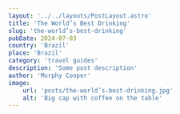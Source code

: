 ```yaml
---
layout: '../../layouts/PostLayout.astro'
title: 'The World’s Best Drinking'
slug: 'the-world’s-best-drinking'
pubDate: 2024-07-03
country: 'Brazil'
place: 'Brazil'
category: 'travel guides'
description: 'Some post description'
author: 'Murphy Cooper'
image:
    url: 'posts/the-world’s-best-drinking.jpg'
    alt: 'Big cap with coffee on the table'
---
```

